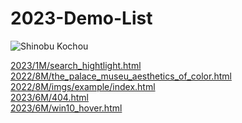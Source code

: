 # 2023-Demo-List

![Shinobu Kochou](https://images4.alphacoders.com/105/thumb-1920-1055056.png)

[2023/1M/search_hightlight.html](http://love.peace.css.adoba.site/2023/1M/search_hightlight.html) <br/>[2022/8M/the_palace_museu_aesthetics_of_color.html](http://love.peace.css.adoba.site/2022/8M/the_palace_museu_aesthetics_of_color.html) <br/>[2022/8M/imgs/example/index.html](http://love.peace.css.adoba.site/2022/8M/imgs/example/index.html) <br/>[2023/6M/404.html](http://love.peace.css.adoba.site/2023/6M/404.html) <br/>[2023/6M/win10_hover.html](http://love.peace.css.adoba.site/2023/6M/win10_hover.html) <br/>